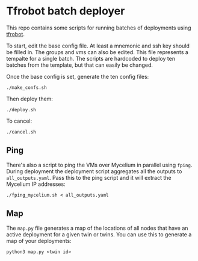 # Tfrobot batch deployer

This repo contains some scripts for running batches of deployments using [tfrobot](https://github.com/threefoldtech/tfgrid-sdk-go/tree/development/tfrobot).

To start, edit the base config file. At least a mnemonic and ssh key should be filled in. The groups and vms can also be edited. This file represents a tempalte for a single batch. The scripts are hardcoded to deploy ten batches from the template, but that can easily be changed.

Once the base config is set, generate the ten config files:

```
./make_confs.sh
```

Then deploy them:

```
./deploy.sh
```

To cancel:

```
./cancel.sh
```

## Ping

There's also a script to ping the VMs over Mycelium in parallel using `fping`. During deployment the deployment script aggregates all the outputs to `all_outputs.yaml`. Pass this to the ping script and it will extract the Mycelium IP addresses:

```
./fping_mycelium.sh < all_outputs.yaml
```

## Map

The `map.py` file generates a map of the locations of all nodes that have an active deployment for a given twin or twins. You can use this to generate a map of your deployments:

```
python3 map.py <twin id>
```
